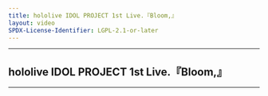 ```yaml
---
title: hololive IDOL PROJECT 1st Live.『Bloom,』
layout: video
SPDX-License-Identifier: LGPL-2.1-or-later
---
```


---

## hololive IDOL PROJECT 1st Live.『Bloom,』

<div class="container">
  <video-js id="my-video" class="vjs-fluid vjs-layout-medium" controls preload="auto" poster="https://media.discordapp.net/attachments/1181190364565094432/1181190786004561951/holobloom.jpg">
    <source src="https://xx58j-my.sharepoint.com/:v:/g/personal/peekaboo_xx58j_onmicrosoft_com/EZrtRq4GFwNGjIXr18z44a8BTFMHmcxz2MHclfk4zntweA?download=1" type="video/mp4"/>
  </video-js>
</div>

---